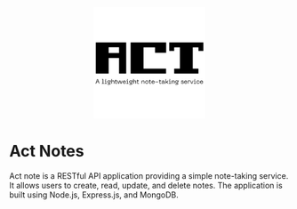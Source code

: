 <p align="center">
  <a href="https://github.com/kareemaboueid/act-notes">
    <img src="./assets/act-logo.png" alt="Naming Conventions For act-notes" width="200" />
  </a>
</p>

# Act Notes

Act note is a RESTful API application providing a simple note-taking service. It allows users to create, read, update, and delete notes. The application is built using Node.js, Express.js, and MongoDB.
